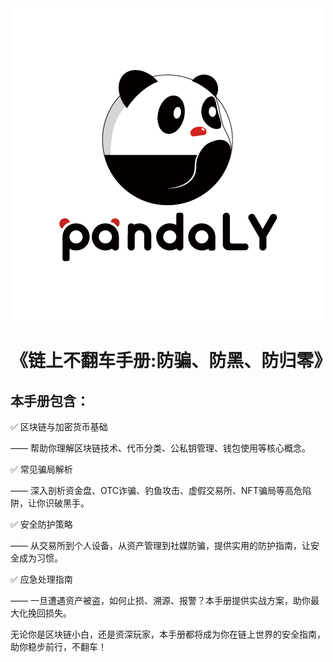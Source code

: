 <div style="text-align: center;">
  <img src="https://github.com/PandalyLab/Security-HandBook/blob/main/image.png" alt="Pandaly" />
</div>

# 《链上不翻车手册:防骗、防黑、防归零》

## 本手册包含：

✅ 区块链与加密货币基础 

—— 帮助你理解区块链技术、代币分类、公私钥管理、钱包使用等核心概念。

✅ 常见骗局解析 

—— 深入剖析资金盘、OTC诈骗、钓鱼攻击、虚假交易所、NFT骗局等高危陷阱，让你识破黑手。

✅ 安全防护策略 

—— 从交易所到个人设备，从资产管理到社媒防骗，提供实用的防护指南，让安全成为习惯。

✅ 应急处理指南 

—— 一旦遭遇资产被盗，如何止损、溯源、报警？本手册提供实战方案，助你最大化挽回损失。

无论你是区块链小白，还是资深玩家，本手册都将成为你在链上世界的安全指南，助你稳步前行，不翻车！
